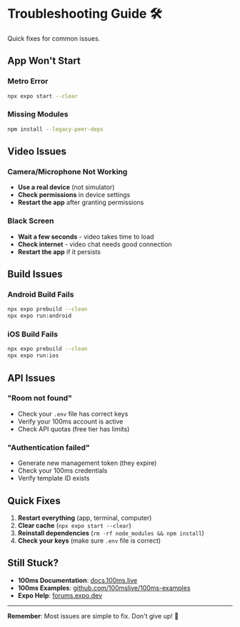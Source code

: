 # Troubleshooting Guide 🛠️

Quick fixes for common issues.

## App Won't Start

### Metro Error
```bash
npx expo start --clear
```

### Missing Modules
```bash
npm install --legacy-peer-deps
```

## Video Issues

### Camera/Microphone Not Working
- **Use a real device** (not simulator)
- **Check permissions** in device settings
- **Restart the app** after granting permissions

### Black Screen
- **Wait a few seconds** - video takes time to load
- **Check internet** - video chat needs good connection
- **Restart the app** if it persists

## Build Issues

### Android Build Fails
```bash
npx expo prebuild --clean
npx expo run:android
```

### iOS Build Fails
```bash
npx expo prebuild --clean
npx expo run:ios
```

## API Issues

### "Room not found"
- Check your `.env` file has correct keys
- Verify your 100ms account is active
- Check API quotas (free tier has limits)

### "Authentication failed"
- Generate new management token (they expire)
- Check your 100ms credentials
- Verify template ID exists

## Quick Fixes

1. **Restart everything** (app, terminal, computer)
2. **Clear cache** (`npx expo start --clear`)
3. **Reinstall dependencies** (`rm -rf node_modules && npm install`)
4. **Check your keys** (make sure `.env` file is correct)

## Still Stuck?

- **100ms Documentation**: [docs.100ms.live](https://docs.100ms.live)
- **100ms Examples**: [github.com/100mslive/100ms-examples](https://github.com/100mslive/100ms-examples)
- **Expo Help**: [forums.expo.dev](https://forums.expo.dev)

---

**Remember**: Most issues are simple to fix. Don't give up! 🚀